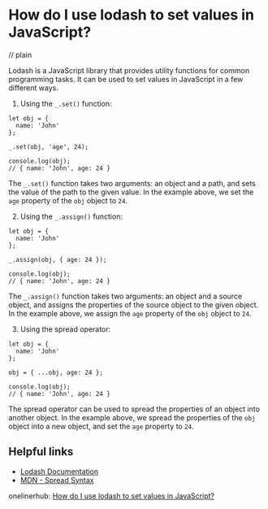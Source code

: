# How do I use lodash to set values in JavaScript?
// plain

Lodash is a JavaScript library that provides utility functions for common programming tasks. It can be used to set values in JavaScript in a few different ways.

1. Using the `_.set()` function:

```
let obj = {
  name: 'John'
};

_.set(obj, 'age', 24);

console.log(obj);
// { name: 'John', age: 24 }
```
The `_.set()` function takes two arguments: an object and a path, and sets the value of the path to the given value. In the example above, we set the `age` property of the `obj` object to `24`.

2. Using the `_.assign()` function:

```
let obj = {
  name: 'John'
};

_.assign(obj, { age: 24 });

console.log(obj);
// { name: 'John', age: 24 }
```
The `_.assign()` function takes two arguments: an object and a source object, and assigns the properties of the source object to the given object. In the example above, we assign the `age` property of the `obj` object to `24`.

3. Using the spread operator:

```
let obj = {
  name: 'John'
};

obj = { ...obj, age: 24 };

console.log(obj);
// { name: 'John', age: 24 }
```
The spread operator can be used to spread the properties of an object into another object. In the example above, we spread the properties of the `obj` object into a new object, and set the `age` property to `24`.

## Helpful links
- [Lodash Documentation](https://lodash.com/docs)
- [MDN - Spread Syntax](https://developer.mozilla.org/en-US/docs/Web/JavaScript/Reference/Operators/Spread_syntax)

onelinerhub: [How do I use lodash to set values in JavaScript?](https://onelinerhub.com/javascript-lodash/how-do-i-use-lodash-to-set-values-in-javascript)